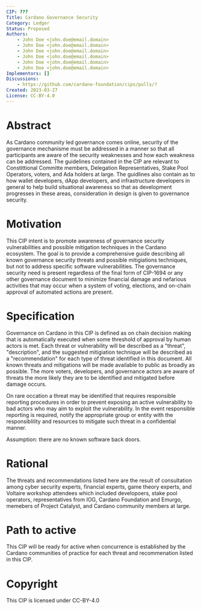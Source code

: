```yaml
---
CIP: ???
Title: Cardano Governance Security
Category: Ledger
Status: Proposed
Authors:
    - John Doe <john.doe@email.domain>
    - John Doe <john.doe@email.domain>
    - John Doe <john.doe@email.domain>
    - John Doe <john.doe@email.domain>
    - John Doe <john.doe@email.domain>
    - John Doe <john.doe@email.domain>
Implementors: []
Discussions:
    - https://github.com/cardano-foundation/cips/pulls/?
Created: 2023-03-27
License: CC-BY-4.0
---
```



# Abstract

As Cardano community led governance comes online, security of the governance mechanisme must be addressed in a manner so that all participants are aware of the security weaknesses and how each weakness can be addressed. The guidelines contained in the CIP are relevant to Constittional Committe members, Delegation Representatives, Stake Pool Operators, voters, and Ada holders at large. The guidlines also contain as to how wallet developers, dApp developers, and infrastructure developers in general to help build situational awareness so that as development progresses in these areas, consideration in design is given to governance security.

# Motivation

This CIP intent is to promote awareness of governance security vulnerabilities and possible mitigation techniques in the Cardano ecosystem. The goal is to provide a comprehensive guide describing all known governance security threats and possible mitigiations techniques, but not to address specific software vulnerabilities. The governance security need is present regardless of the final form of CIP-1694 or any other governance document to minimize financial damage and nefarious activities that may occur when a system of voting, elections, and on-chain approval of automated actions are present.

# Specification

Governance on Cardano in this CIP is defined as on chain decision making that is automatically executed when some threshold of approval by human actors is met. Each threat or vulnerability will be described as a "threat", "description", and the suggested mitigiation technique will be described as a "recommendation" for each type of threat identified in this document. All known threats and mitigations will be made available to public as broadly as possible. The more voters, developers, and governance actors are aware of threats the more likely they are to be identified and mitigated before damage occurs.

On rare occation a threat may be identified that requires responsible reporting procedures in order to prevent exposing an active vulnerability to bad actors who may aim to exploit the vulnerability. In the event responsible reporting is required, notify the appropriate group or entity with the responsiblility and resources to mitigate such threat in a confidential manner.

Assumption: there are no known software back doors.

# Rational

The threats and recommendations listed here are the result of consultation among cyber security experts, financial experts, game theory experts, and Voltaire workshop attendees which included developoers, stake pool operators, representatives from IOG, Cardano Foundation and Emurgo, memebers of Project Catalyst, and Cardano community members at large.

# Path to active

This CIP will be ready for active when concurrence is established by the Cardano communities of practice for each threat and recommenation listed in this CIP.

# Copyright

This CIP is licensed under CC-BY-4.0
